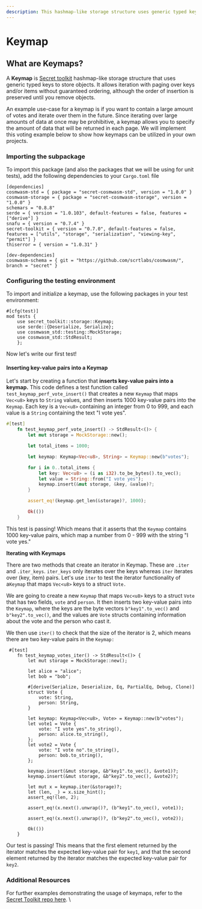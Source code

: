 ```yaml
---
description: This hashmap-like storage structure uses generic typed keys to store objects.
---
```


# Keymap

## What are K**eymaps?**

A **Keymap** is [Secret toolkit](https://github.com/scrtlabs/secret-toolkit/tree/master/packages/storage) hashmap-like storage structure that uses generic typed keys to store objects. It allows iteration with paging over keys and/or items without guaranteed ordering, although the order of insertion is preserved until you remove objects.&#x20;

An example use-case for a keymap is if you want to contain a large amount of votes and iterate over them in the future. Since iterating over large amounts of data at once may be prohibitive, a keymap allows you to specify the amount of data that will be returned in each page. We will implement this voting example below to show how keymaps can be utilized in your own projects.&#x20;

### **Importing the subpackage**

To import this package (and also the packages that we will be using for unit tests), add the following dependencies to your `Cargo.toml` file

```
[dependencies]
cosmwasm-std = { package = "secret-cosmwasm-std", version = "1.0.0" }
cosmwasm-storage = { package = "secret-cosmwasm-storage", version = "1.0.0" }
schemars = "0.8.8"
serde = { version = "1.0.103", default-features = false, features = ["derive"] }
snafu = { version = "0.7.4" }
secret-toolkit = { version = "0.7.0", default-features = false, features = ["utils", "storage", "serialization", "viewing-key", "permit"] }
thiserror = { version = "1.0.31" }

[dev-dependencies]
cosmwasm-schema = { git = "https://github.com/scrtlabs/cosmwasm/", branch = "secret" }
```

### Configuring the testing environment&#x20;

To import and initialize a keymap, use the following packages in your test environment:&#x20;

```
#[cfg(test)]
mod tests {
    use secret_toolkit::storage::Keymap;
    use serde::{Deserialize, Serialize};
    use cosmwasm_std::testing::MockStorage;
    use cosmwasm_std::StdResult;
    };
```

Now let's write our first test!&#x20;

#### Inserting key-value pairs into a Keymap

Let's start by creating a function that **inserts key-value pairs into a keymap.** This code defines a test function called `test_keymap_perf_vote_insert()` that creates a new `Keymap` that maps `Vec<u8>` keys to `String` values, and then inserts 1000 key-value pairs into the `Keymap`. Each key is a `Vec<u8>` containing an integer from 0 to 999, and each value is a `String` containing the text "I vote yes".&#x20;

```rust
#[test]
    fn test_keymap_perf_vote_insert() -> StdResult<()> {
        let mut storage = MockStorage::new();

        let total_items = 1000;

        let keymap: Keymap<Vec<u8>, String> = Keymap::new(b"votes");

        for i in 0..total_items {
            let key: Vec<u8> = (i as i32).to_be_bytes().to_vec();
            let value = String::from("I vote yes");
            keymap.insert(&mut storage, &key, &value)?;
        }

        assert_eq!(keymap.get_len(&storage)?, 1000);

        Ok(())
    }
```

This test is passing! Which means that it asserts that the `Keymap` contains 1000 key-value pairs, which map a number from 0 - 999 with the string "I vote yes."&#x20;

**Iterating with Keymaps**

There are two methods that create an iterator in Keymap. These are `.iter` and `.iter_keys`. `iter_keys` only iterates over the keys whereas `iter` iterates over (key, item) pairs.  Let's use `iter` to test the iterator functionality of a`Keymap` that maps `Vec<u8>` keys to a struct `Vote.`

We are going to create a new `Keymap` that maps `Vec<u8>` keys to a struct `Vote` that has two fields, `vote` and `person`. It then inserts two key-value pairs into the `Keymap`, where the keys are the byte vectors `b"key1".to_vec()` and `b"key2".to_vec()`, and the values are `Vote` structs containing information about the vote and the person who cast it.

We then use `iter()` to check that the size of the iterator is 2, which means there are two key-value pairs in the `Keymap:`&#x20;

```
 #[test]
    fn test_keymap_votes_iter() -> StdResult<()> {
        let mut storage = MockStorage::new();

        let alice = "alice";
        let bob = "bob";

        #[derive(Serialize, Deserialize, Eq, PartialEq, Debug, Clone)]
        struct Vote {
            vote: String,
            person: String,
        }

        let keymap: Keymap<Vec<u8>, Vote> = Keymap::new(b"votes");
        let vote1 = Vote {
            vote: "I vote yes".to_string(),
            person: alice.to_string(),
        };
        let vote2 = Vote {
            vote: "I vote no".to_string(),
            person: bob.to_string(),
        };

        keymap.insert(&mut storage, &b"key1".to_vec(), &vote1)?;
        keymap.insert(&mut storage, &b"key2".to_vec(), &vote2)?;

        let mut x = keymap.iter(&storage)?;
        let (len, _) = x.size_hint();
        assert_eq!(len, 2);

        assert_eq!(x.next().unwrap()?, (b"key1".to_vec(), vote1));

        assert_eq!(x.next().unwrap()?, (b"key2".to_vec(), vote2));

        Ok(())
    }
```

Our test is passing! This means that the first element returned by the iterator matches the expected key-value pair for `key1`, and that the second element returned by the iterator matches the expected key-value pair for `key2`. &#x20;

### **Additional Resources**

For further examples demonstrating the usage of keymaps, refer to the [Secret Toolkit repo here](https://github.com/scrtlabs/secret-toolkit/tree/master/packages/storage). \


